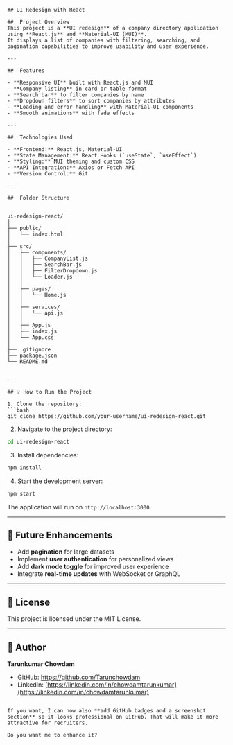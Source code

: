 ```
## UI Redesign with React

##  Project Overview
This project is a **UI redesign** of a company directory application using **React.js** and **Material-UI (MUI)**.  
It displays a list of companies with filtering, searching, and pagination capabilities to improve usability and user experience.

---

##  Features

- **Responsive UI** built with React.js and MUI  
- **Company listing** in card or table format  
- **Search bar** to filter companies by name  
- **Dropdown filters** to sort companies by attributes  
- **Loading and error handling** with Material-UI components  
- **Smooth animations** with fade effects  

---

##  Technologies Used

- **Frontend:** React.js, Material-UI  
- **State Management:** React Hooks (`useState`, `useEffect`)  
- **Styling:** MUI theming and custom CSS  
- **API Integration:** Axios or Fetch API  
- **Version Control:** Git  

---

##  Folder Structure


ui-redesign-react/
│
├── public/
│   └── index.html
│
├── src/
│   ├── components/
│   │   ├── CompanyList.js
│   │   ├── SearchBar.js
│   │   ├── FilterDropdown.js
│   │   └── Loader.js
│   │
│   ├── pages/
│   │   └── Home.js
│   │
│   ├── services/
│   │   └── api.js
│   │
│   ├── App.js
│   ├── index.js
│   └── App.css
│
├── .gitignore
├── package.json
└── README.md


---

## 💡 How to Run the Project

1. Clone the repository:
```bash
git clone https://github.com/your-username/ui-redesign-react.git
````

2. Navigate to the project directory:

```bash
cd ui-redesign-react
```

3. Install dependencies:

```bash
npm install
```

4. Start the development server:

```bash
npm start
```

The application will run on `http://localhost:3000`.

---

## 🎯 Future Enhancements

* Add **pagination** for large datasets
* Implement **user authentication** for personalized views
* Add **dark mode toggle** for improved user experience
* Integrate **real-time updates** with WebSocket or GraphQL

---

## 📄 License

This project is licensed under the MIT License.

---

## 👤 Author

**Tarunkumar Chowdam**

* GitHub: [https://github.com/Tarunchowdam ](https://github.com/Tarunchowdam)
* LinkedIn: [https://linkedin.com/in/chowdamtarunkumar](https://linkedin.com/in/chowdamtarunkumar)

```

If you want, I can now also **add GitHub badges and a screenshot section** so it looks professional on GitHub. That will make it more attractive for recruiters.  

Do you want me to enhance it?
```
